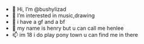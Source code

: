 - 👋 Hi, I’m @bushylizad
- 👀 I’m interested in music,drawing
- 🌱 i have a gf and a bf
- 💞️ my name is henry but u can call me henlee
- 📫 im 18 i do play pony town u can find me in there

<!---
bushylizad/bushylizad is a ✨ special ✨ repository because its `README.md` (this file) appears on your GitHub profile.
You can click the Preview link to take a look at your changes.
--->
